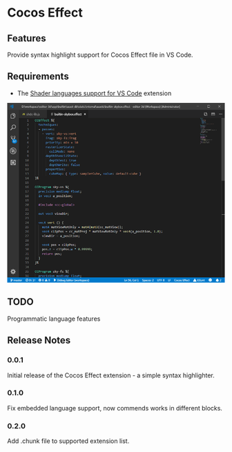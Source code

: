 # Cocos Effect

## Features

Provide syntax highlight support for Cocos Effect file in VS Code.

## Requirements

- The [Shader languages support for VS Code](https://marketplace.visualstudio.com/items?itemName=slevesque.shader) extension

![Cocos Effect](./images/code.png)

## TODO

Programmatic language features

## Release Notes

### 0.0.1

Initial release of the Cocos Effect extension - a simple syntax highlighter.

### 0.1.0

Fix embedded language support, now commends works in different blocks.

### 0.2.0

Add .chunk file to supported extension list.
